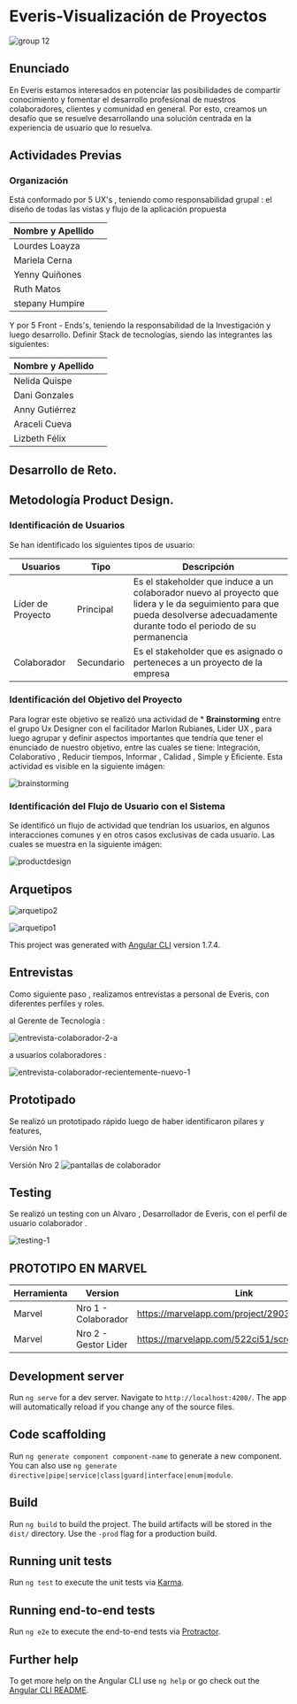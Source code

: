 # Everis-Visualización de Proyectos

![group 12](https://user-images.githubusercontent.com/32305619/38673228-548aaa38-3e16-11e8-802e-8acfc23de89b.png)

## Enunciado
En Everis estamos interesados en potenciar las posibilidades de compartir conocimiento y fomentar el desarrollo profesional de nuestros colaboradores, clientes y comunidad en general. Por esto, creamos un desafío que se resuelve desarrollando una solución centrada en la experiencia de usuario que lo resuelva.

## Actividades Previas

### Organización

Está conformado por 5 UX's , teniendo como responsabilidad grupal : el diseño de todas las vistas y flujo de la aplicación propuesta 

| Nombre y Apellido  |   |  
| ---- | ---- |
| Lourdes Loayza |  |
| Mariela Cerna | |
| Yenny Quiñones | |
| Ruth Matos |  |
| stepany Humpire | |

Y por 5 Front - Ends's, teniendo la responsabilidad de la Investigación y luego desarrollo. Definir Stack de tecnologías, siendo
las integrantes las siguientes:

| Nombre y Apellido  |   |  
| ---- | ---- |
| Nelida Quispe|  |
| Dani Gonzales | |
| Anny Gutiérrez | |
| Araceli Cueva |  |
| Lizbeth Félix | |


## Desarrollo de Reto.

## Metodología Product Design.



### Identificación de Usuarios

Se han identificado los siguientes tipos de usuario:

| Usuarios |Tipo| Descripción|
| ---- | ---- |---- |
| Líder de Proyecto | Principal| Es el stakeholder que induce  a un colaborador nuevo al  proyecto que lidera y le da seguimiento para que pueda desolverse adecuadamente durante todo el periodo de su permanencia|
| Colaborador | Secundario| Es el stakeholder que es asignado o perteneces a un proyecto de la empresa|

### Identificación del Objetivo del Proyecto

Para lograr este objetivo se realizó una actividad de * **Brainstorming** entre el grupo Ux Designer con el facilitador Marlon Rubianes, Lider UX , para luego agrupar y definir aspectos importantes que tendría que tener el enunciado de nuestro objetivo, entre las cuales se tiene: Integración, Colaborativo , Reducir tiempos, Informar , Calidad , Simple y Eficiente.   Esta actividad es visible en la siguiente imágen:

![brainstorming](https://user-images.githubusercontent.com/32305619/38677151-feab766c-3e22-11e8-85e5-60ce6f3e2ad9.png)


### Identificación del Flujo de Usuario con el Sistema 
Se identificó un flujo de actividad que tendrían los usuarios, en algunos interacciones comunes y en otros casos exclusivas de cada usuario. Las cuales se muestra en la siguiente imágen:

![productdesign](https://user-images.githubusercontent.com/32305619/38677187-1cebb538-3e23-11e8-9a84-c6025ce14991.png)


## Arquetipos

![arquetipo2](https://user-images.githubusercontent.com/32305619/38676857-fb6c7dbc-3e21-11e8-9854-a1f820d080e7.jpg)

![arquetipo1](https://user-images.githubusercontent.com/32305619/38676911-27a2e998-3e22-11e8-931a-59cd61e80c63.jpg)

This project was generated with [Angular CLI](https://github.com/angular/angular-cli) version 1.7.4.


## Entrevistas
Como siguiente paso , realizamos entrevistas a personal de Everis, con diferentes perfiles y roles.

al Gerente de Tecnología : 

![entrevista-colaborador-2-a](https://user-images.githubusercontent.com/31896385/38693449-80c8d986-3e4c-11e8-96f2-ee17a1b11070.png)


 a usuarios colaboradores :

![entrevista-colaborador-recientemente-nuevo-1](https://user-images.githubusercontent.com/31896385/38693672-4b054e1e-3e4d-11e8-85bd-fe41688c2136.png)


## Prototipado
Se realizó un prototipado rápido luego de haber identificaron pilares y features, 

Versión Nro 1

Versión Nro 2
![pantallas de colaborador](https://user-images.githubusercontent.com/31896385/38694578-a65d4fd0-3e4f-11e8-8521-fede7b55ee86.png)

## Testing

Se realizó un testing con un Alvaro , Desarrollador de Everis, con el perfil de usuario colaborador .

![testing-1](https://user-images.githubusercontent.com/31896385/38693997-1e5ec77c-3e4e-11e8-85fb-62b5a8cbcc72.png)

## PROTOTIPO EN MARVEL

| Herramienta  |Version | Link| 
| ---- | ---- |---- |
| Marvel | Nro 1  - Colaborador| https://marvelapp.com/project/2903332/ |
| Marvel | Nro 2  - Gestor Lider| https://marvelapp.com/522ci51/screen/41124055 |


## Development server

Run `ng serve` for a dev server. Navigate to `http://localhost:4200/`. The app will automatically reload if you change any of the source files.

## Code scaffolding

Run `ng generate component component-name` to generate a new component. You can also use `ng generate directive|pipe|service|class|guard|interface|enum|module`.

## Build

Run `ng build` to build the project. The build artifacts will be stored in the `dist/` directory. Use the `-prod` flag for a production build.

## Running unit tests

Run `ng test` to execute the unit tests via [Karma](https://karma-runner.github.io).

## Running end-to-end tests

Run `ng e2e` to execute the end-to-end tests via [Protractor](http://www.protractortest.org/).

## Further help

To get more help on the Angular CLI use `ng help` or go check out the [Angular CLI README](https://github.com/angular/angular-cli/blob/master/README.md).

